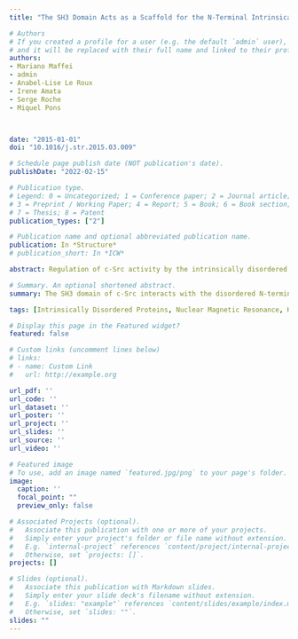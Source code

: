 ```yaml
---
title: "The SH3 Domain Acts as a Scaffold for the N-Terminal Intrinsically Disordered Regions of c-Src"

# Authors
# If you created a profile for a user (e.g. the default `admin` user), write the username (folder name) here 
# and it will be replaced with their full name and linked to their profile.
authors:
- Mariano Maffei
- admin
- Anabel-Lise Le Roux
- Irene Amata
- Serge Roche
- Miquel Pons



date: "2015-01-01"
doi: "10.1016/j.str.2015.03.009"

# Schedule page publish date (NOT publication's date).
publishDate: "2022-02-15"

# Publication type.
# Legend: 0 = Uncategorized; 1 = Conference paper; 2 = Journal article;
# 3 = Preprint / Working Paper; 4 = Report; 5 = Book; 6 = Book section;
# 7 = Thesis; 8 = Patent
publication_types: ["2"]

# Publication name and optional abbreviated publication name.
publication: In *Structure*
# publication_short: In *ICW*

abstract: Regulation of c-Src activity by the intrinsically disordered Unique domain has recently been demonstrated. However, its connection with the classical regulatory mechanisms is still missing. Here we show that the Unique domain is part of a long loop closed by the interaction of the SH4 and SH3 domains. The conformational freedom of the Unique domain is further restricted through direct contacts with SH3 that are allosterically modulated by binding of a poly-proline ligand in the presence and in the absence of lipids. Our results highlight the scaffolding role of the SH3 domain for the c-Src N-terminal intrinsically disordered regions and suggest a connection between the regulatory mechanisms involving the SH3 and Unique domains.

# Summary. An optional shortened abstract.
summary: The SH3 domain of c-Src interacts with the disordered N-terminus

tags: [Intrinsically Disordered Proteins, Nuclear Magnetic Resonance, Kinases]

# Display this page in the Featured widget?
featured: false

# Custom links (uncomment lines below)
# links:
# - name: Custom Link
#   url: http://example.org

url_pdf: ''
url_code: ''
url_dataset: ''
url_poster: ''
url_project: ''
url_slides: ''
url_source: ''
url_video: ''

# Featured image
# To use, add an image named `featured.jpg/png` to your page's folder. 
image:
  caption: ''
  focal_point: ""
  preview_only: false

# Associated Projects (optional).
#   Associate this publication with one or more of your projects.
#   Simply enter your project's folder or file name without extension.
#   E.g. `internal-project` references `content/project/internal-project/index.md`.
#   Otherwise, set `projects: []`.
projects: []

# Slides (optional).
#   Associate this publication with Markdown slides.
#   Simply enter your slide deck's filename without extension.
#   E.g. `slides: "example"` references `content/slides/example/index.md`.
#   Otherwise, set `slides: ""`.
slides: ""
---
```



